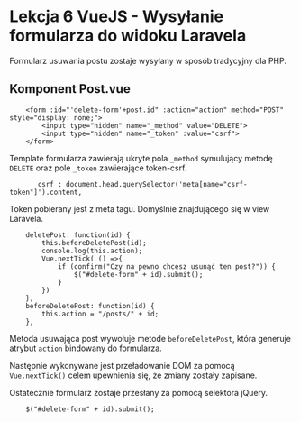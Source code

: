 # Lekcja 6 VueJS - Wysyłanie formularza do widoku Laravela

Formularz usuwania postu zostaje wysyłany w sposób tradycyjny dla PHP. 

## Komponent Post.vue

```
    <form :id="'delete-form'+post.id" :action="action" method="POST" style="display: none;">
        <input type="hidden" name="_method" value="DELETE">
        <input type="hidden" name="_token" :value="csrf">
    </form>
```

Template formularza zawierają ukryte pola `_method` symulujący metodę `DELETE` oraz 
pole `_token` zawierające token-csrf.

```
       csrf : document.head.querySelector('meta[name="csrf-token"]').content,
```

Token pobierany jest z meta tagu. Domyślnie znajdującego się w view Laravela.

```
    deletePost: function(id) {
        this.beforeDeletePost(id);
        console.log(this.action);
        Vue.nextTick( () =>{
            if (confirm("Czy na pewno chcesz usunąć ten post?")) {
                $("#delete-form" + id).submit();
            }
        })
    },
    beforeDeletePost: function(id) {
        this.action = "/posts/" + id;
    },
``` 

Metoda usuwająca post wywołuje metode `beforeDeletePost`, 
która generuje atrybut `action` bindowany do formularza.

Następnie wykonywane jest przeładowanie DOM za pomocą `Vue.nextTick()` 
celem upewnienia się, że zmiany zostały zapisane.

Ostatecznie formularz zostaje przesłany za pomocą selektora jQuery.

```
    $("#delete-form" + id).submit();
```

